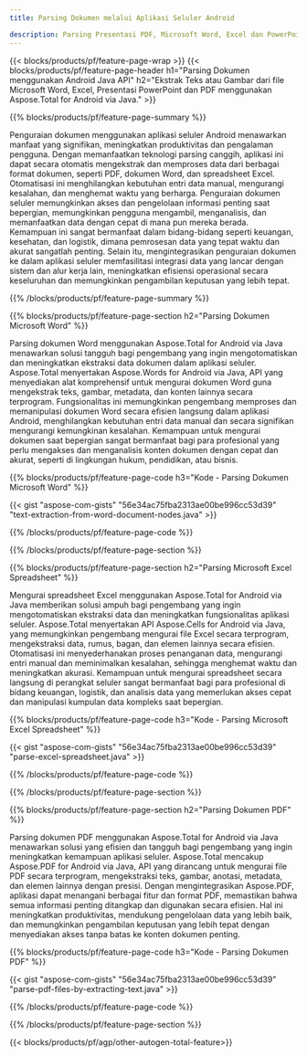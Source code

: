 ```yaml
---
title: Parsing Dokumen melalui Aplikasi Seluler Android

description: Parsing Presentasi PDF, Microsoft Word, Excel dan PowerPoint melalui aplikasi seluler android. Ekstrak Teks atau Gambar dengan mudah.
---
```


{{< blocks/products/pf/feature-page-wrap >}}
{{< blocks/products/pf/feature-page-header h1="Parsing Dokumen menggunakan Android Java API" h2="Ekstrak Teks atau Gambar dari file Microsoft Word, Excel, Presentasi PowerPoint dan PDF menggunakan Aspose.Total for Android via Java." >}}

{{% blocks/products/pf/feature-page-summary %}}

Penguraian dokumen menggunakan aplikasi seluler Android menawarkan manfaat yang signifikan, meningkatkan produktivitas dan pengalaman pengguna. Dengan memanfaatkan teknologi parsing canggih, aplikasi ini dapat secara otomatis mengekstrak dan memproses data dari berbagai format dokumen, seperti PDF, dokumen Word, dan spreadsheet Excel. Otomatisasi ini menghilangkan kebutuhan entri data manual, mengurangi kesalahan, dan menghemat waktu yang berharga. Penguraian dokumen seluler memungkinkan akses dan pengelolaan informasi penting saat bepergian, memungkinkan pengguna mengambil, menganalisis, dan memanfaatkan data dengan cepat di mana pun mereka berada. Kemampuan ini sangat bermanfaat dalam bidang-bidang seperti keuangan, kesehatan, dan logistik, dimana pemrosesan data yang tepat waktu dan akurat sangatlah penting. Selain itu, mengintegrasikan penguraian dokumen ke dalam aplikasi seluler memfasilitasi integrasi data yang lancar dengan sistem dan alur kerja lain, meningkatkan efisiensi operasional secara keseluruhan dan memungkinkan pengambilan keputusan yang lebih tepat.

{{% /blocks/products/pf/feature-page-summary  %}}

{{% blocks/products/pf/feature-page-section  h2="Parsing Dokumen Microsoft Word" %}}

Parsing dokumen Word menggunakan Aspose.Total for Android via Java menawarkan solusi tangguh bagi pengembang yang ingin mengotomatiskan dan meningkatkan ekstraksi data dokumen dalam aplikasi seluler. Aspose.Total menyertakan Aspose.Words for Android via Java, API yang menyediakan alat komprehensif untuk mengurai dokumen Word guna mengekstrak teks, gambar, metadata, dan konten lainnya secara terprogram. Fungsionalitas ini memungkinkan pengembang memproses dan memanipulasi dokumen Word secara efisien langsung dalam aplikasi Android, menghilangkan kebutuhan entri data manual dan secara signifikan mengurangi kemungkinan kesalahan. Kemampuan untuk mengurai dokumen saat bepergian sangat bermanfaat bagi para profesional yang perlu mengakses dan menganalisis konten dokumen dengan cepat dan akurat, seperti di lingkungan hukum, pendidikan, atau bisnis. 

{{% blocks/products/pf/feature-page-code h3="Kode - Parsing Dokumen Microsoft Word" %}}

{{< gist "aspose-com-gists" "56e34ac75fba2313ae00be996cc53d39" "text-extraction-from-word-document-nodes.java" >}}

{{% /blocks/products/pf/feature-page-code  %}}

{{% /blocks/products/pf/feature-page-section %}}

{{% blocks/products/pf/feature-page-section  h2="Parsing Microsoft Excel Spreadsheet" %}}

Mengurai spreadsheet Excel menggunakan Aspose.Total for Android via Java memberikan solusi ampuh bagi pengembang yang ingin mengotomatiskan ekstraksi data dan meningkatkan fungsionalitas aplikasi seluler. Aspose.Total menyertakan API Aspose.Cells for Android via Java, yang memungkinkan pengembang mengurai file Excel secara terprogram, mengekstraksi data, rumus, bagan, dan elemen lainnya secara efisien. Otomatisasi ini menyederhanakan proses penanganan data, mengurangi entri manual dan meminimalkan kesalahan, sehingga menghemat waktu dan meningkatkan akurasi. Kemampuan untuk mengurai spreadsheet secara langsung di perangkat seluler sangat bermanfaat bagi para profesional di bidang keuangan, logistik, dan analisis data yang memerlukan akses cepat dan manipulasi kumpulan data kompleks saat bepergian. 

{{% blocks/products/pf/feature-page-code h3="Kode - Parsing Microsoft Excel Spreadsheet" %}}

{{< gist "aspose-com-gists" "56e34ac75fba2313ae00be996cc53d39" "parse-excel-spreadsheet.java" >}}

{{% /blocks/products/pf/feature-page-code  %}}

{{% /blocks/products/pf/feature-page-section %}}

{{% blocks/products/pf/feature-page-section  h2="Parsing Dokumen PDF" %}}

Parsing dokumen PDF menggunakan Aspose.Total for Android via Java menawarkan solusi yang efisien dan tangguh bagi pengembang yang ingin meningkatkan kemampuan aplikasi seluler. Aspose.Total mencakup Aspose.PDF for Android via Java, API yang dirancang untuk mengurai file PDF secara terprogram, mengekstraksi teks, gambar, anotasi, metadata, dan elemen lainnya dengan presisi. Dengan mengintegrasikan Aspose.PDF, aplikasi dapat menangani berbagai fitur dan format PDF, memastikan bahwa semua informasi penting ditangkap dan digunakan secara efisien. Hal ini meningkatkan produktivitas, mendukung pengelolaan data yang lebih baik, dan memungkinkan pengambilan keputusan yang lebih tepat dengan menyediakan akses tanpa batas ke konten dokumen penting.

{{% blocks/products/pf/feature-page-code h3="Kode - Parsing Dokumen PDF" %}}

{{< gist "aspose-com-gists" "56e34ac75fba2313ae00be996cc53d39" "parse-pdf-files-by-extracting-text.java" >}}

{{% /blocks/products/pf/feature-page-code  %}}

{{% /blocks/products/pf/feature-page-section %}}

{{< blocks/products/pf/agp/other-autogen-total-feature>}}